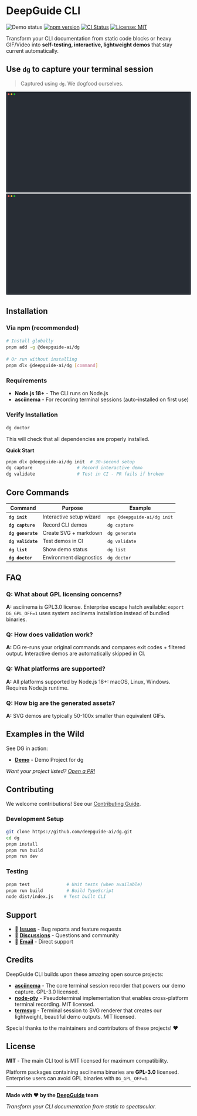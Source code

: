 # DeepGuide CLI


![Demo status](https://github.com/DeepGuide-Ai/dg/actions/workflows/dg-validate.yml/badge.svg) [![npm version](https://badge.fury.io/js/@deepguide-ai%2Fdg.svg)](https://www.npmjs.com/package/@deepguide-ai/dg) [![CI Status](https://github.com/deepguide-ai/dg/workflows/CI/badge.svg)](https://github.com/deepguide-ai/dg/actions) [![License: MIT](https://img.shields.io/badge/License-MIT-yellow.svg)](https://opensource.org/licenses/MIT)

Transform your CLI documentation from static code blocks or heavy GIF/Video into **self-testing, interactive, lightweight demos** that stay current automatically.

## Use `dg` to capture your terminal session

> Captured using `dg`. We dogfood ourselves.

<!--Remove one image if your site handles dark-mode automatically-->
![Capture - light](/.dg/svg/capture-light.svg#gh-light-mode-only)
![Capture - dark](/.dg/svg/capture-dark.svg#gh-dark-mode-only)


## Installation

### Via npm (recommended)

```bash
# Install globally
pnpm add -g @deepguide-ai/dg

# Or run without installing
pnpm dlx @deepguide-ai/dg [command]
```

### Requirements

- **Node.js 18+** - The CLI runs on Node.js
- **asciinema** - For recording terminal sessions (auto-installed on first use)

### Verify Installation

```bash
dg doctor
```

This will check that all dependencies are properly installed.

**Quick Start** 

```bash
pnpm dlx @deepguide-ai/dg init  # 30-second setup
dg capture                 # Record interactive demo
dg validate                # Test in CI - PR fails if broken
```


## Core Commands

| Command | Purpose | Example |
|---------|---------|---------|
| **`dg init`** | Interactive setup wizard | `npx @deepguide-ai/dg init` |
| **`dg capture`** | Record CLI demos | `dg capture` |
| **`dg generate`** | Create SVG + markdown | `dg generate` |
| **`dg validate`** | Test demos in CI | `dg validate` |
| **`dg list`** | Show demo status | `dg list` |
| **`dg doctor`** | Environment diagnostics | `dg doctor` |


## FAQ

### **Q: What about GPL licensing concerns?**
**A:** asciinema is GPL3.0 license. Enterprise escape hatch available: `export DG_GPL_OFF=1` uses system asciinema installation instead of bundled binaries.

### **Q: How does validation work?**  
**A:** DG re-runs your original commands and compares exit codes + filtered output. Interactive demos are automatically skipped in CI.

### **Q: What platforms are supported?**
**A:** All platforms supported by Node.js 18+: macOS, Linux, Windows. Requires Node.js runtime.

### **Q: How big are the generated assets?**
**A:** SVG demos are typically 50-100x smaller than equivalent GIFs.

## Examples in the Wild

See DG in action:
- **[Demo](https://github.com/deepguide-ai/dg-demo)** - Demo Project for dg

*Want your project listed? [Open a PR!](https://github.com/deepguide/dg/pulls)*

## Contributing

We welcome contributions! See our [Contributing Guide](CONTRIBUTING.md).

### Development Setup

```bash
git clone https://github.com/deepguide-ai/dg.git
cd dg
pnpm install
pnpm run build
pnpm run dev
```

### Testing

```bash
pnpm test              # Unit tests (when available)
pnpm run build         # Build TypeScript
node dist/index.js    # Test built CLI
```

## Support

- 🐛 **[Issues](https://github.com/deepguide/dg/issues)** - Bug reports and feature requests
- 💬 **[Discussions](https://github.com/deepguide/dg/discussions)** - Questions and community
- 📧 **[Email](mailto:support@deepguide.ai)** - Direct support

## Credits

DeepGuide CLI builds upon these amazing open source projects:

- **[asciinema](https://github.com/asciinema/asciinema)** - The core terminal session recorder that powers our demo capture. GPL-3.0 licensed.
- **[node-pty](https://github.com/microsoft/node-pty)** - Pseudoterminal implementation that enables cross-platform terminal recording. MIT licensed.
- **[termsvg](https://github.com/MrMarble/termsvg)** - Terminal session to SVG renderer that creates our lightweight, beautiful demo outputs. MIT licensed.

Special thanks to the maintainers and contributors of these projects! ❤️

## License

**MIT** - The main CLI tool is MIT licensed for maximum compatibility.

Platform packages containing asciinema binaries are **GPL-3.0** licensed. Enterprise users can avoid GPL binaries with `DG_GPL_OFF=1`.

---

**Made with ❤️ by the [DeepGuide](https://deepguide.ai) team**

*Transform your CLI documentation from static to spectacular.* 
